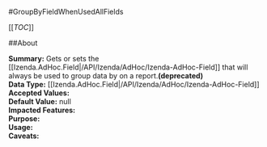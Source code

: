 #GroupByFieldWhenUsedAllFields

[[_TOC_]]

##About

**Summary:** Gets or sets the [[Izenda.AdHoc.Field|/API/Izenda/AdHoc/Izenda-AdHoc-Field]] that will always be used to group data by on a report.**(deprecated)**  
**Data Type:** [[Izenda.AdHoc.Field|/API/Izenda/AdHoc/Izenda-AdHoc-Field]]  
**Accepted Values:**   
**Default Value:** null  
**Impacted Features:**   
**Purpose:**   
**Usage:**   
**Caveats:**   

